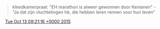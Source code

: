> kleedkamerpraat: "EH marathon is alweer gewonnen door Kenianen" \- "Ja dat zijn vluchtelingen hè, die hebben leren rennen voor hun leven"

<img src="../../media/tweet.ico" width="12" /> [Tue Oct 13 09:21:16 +0000 2015](https://twitter.com/DromerDenker/status/653863062169120768)